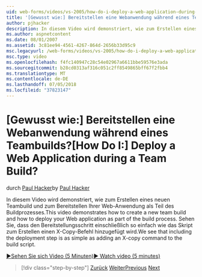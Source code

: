 ```yaml
---
uid: web-forms/videos/vs-2005/how-do-i-deploy-a-web-application-during-a-team-build
title: '[Gewusst wie:] Bereitstellen eine Webanwendung während eines Teambuilds? | Microsoft-Dokumentation'
author: pjhacker
description: In diesem Video wird demonstriert, wie zum Erstellen eines neuen Teambuild und zum Bereitstellen Ihrer Web-Anwendung als Teil des Buildprozesses. Sehen Sie, dass die Einbeziehung der können...
ms.author: aspnetcontent
ms.date: 08/01/2007
ms.assetid: 3c81ee94-4561-4267-864d-2656b33d95c9
msc.legacyurl: /web-forms/videos/vs-2005/how-do-i-deploy-a-web-application-during-a-team-build
msc.type: video
ms.openlocfilehash: f4fc140947c28c54e02967a6611bbe59576e3ada
ms.sourcegitcommit: b28cd0313af316c051c2ff8549865bff67f2fbb4
ms.translationtype: MT
ms.contentlocale: de-DE
ms.lasthandoff: 07/05/2018
ms.locfileid: "37823147"
---
```

<a name="how-do-i-deploy-a-web-application-during-a-team-build"></a><span data-ttu-id="c1c1b-105">[Gewusst wie:] Bereitstellen eine Webanwendung während eines Teambuilds?</span><span class="sxs-lookup"><span data-stu-id="c1c1b-105">[How Do I:] Deploy a Web Application during a Team Build?</span></span>
====================
<span data-ttu-id="c1c1b-106">durch [Paul Hacker](https://github.com/pjhacker)</span><span class="sxs-lookup"><span data-stu-id="c1c1b-106">by [Paul Hacker](https://github.com/pjhacker)</span></span>

<span data-ttu-id="c1c1b-107">In diesem Video wird demonstriert, wie zum Erstellen eines neuen Teambuild und zum Bereitstellen Ihrer Web-Anwendung als Teil des Buildprozesses.</span><span class="sxs-lookup"><span data-stu-id="c1c1b-107">This video demonstrates how to create a new team build and how to deploy your Web application as part of the build process.</span></span> <span data-ttu-id="c1c1b-108">Sehen Sie, dass den Bereitstellungsschritt einschließlich so einfach wie das Skript zum Erstellen einen X-Copy-Befehl hinzugefügt wird.</span><span class="sxs-lookup"><span data-stu-id="c1c1b-108">We see that including the deployment step is as simple as adding an X-copy command to the build script.</span></span>

[<span data-ttu-id="c1c1b-109">&#9654;Sehen Sie sich Video (5 Minuten)</span><span class="sxs-lookup"><span data-stu-id="c1c1b-109">&#9654; Watch video (5 minutes)</span></span>](https://channel9.msdn.com/Blogs/ASP-NET-Site-Videos/how-do-i-deploy-a-web-application-during-a-team-build)

> [!div class="step-by-step"]
> <span data-ttu-id="c1c1b-110">[Zurück](how-do-i-automate-testing-using-team-build.md)
> [Weiter](how-do-i-run-unit-tests-against-a-deployed-database.md)</span><span class="sxs-lookup"><span data-stu-id="c1c1b-110">[Previous](how-do-i-automate-testing-using-team-build.md)
[Next](how-do-i-run-unit-tests-against-a-deployed-database.md)</span></span>

